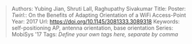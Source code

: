 > Authors: Yubing Jian, Shruti Lall, Raghupathy Sivakumar
> Title: Poster: <i>Twirl:</i>: On the Benefits of Adapting Orientation of a WiFi Access-Point
> Year: 2017
> Url: https://doi.org/10.1145/3081333.3089318
> Keywords: self-positioning AP, antenna orientation, base orientation
> Series: MobiSys '17
> Tags: *Define your own tags here, separate by comma*
